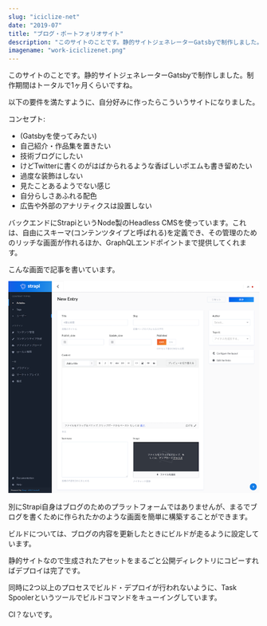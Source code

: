 ```yaml
---
slug: "iciclize-net"
date: "2019-07"
title: "ブログ・ポートフォリオサイト"
description: "このサイトのことです。静的サイトジェネレーターGatsbyで制作しました。"
imagename: "work-iciclizenet.png"
---
```

このサイトのことです。静的サイトジェネレーターGatsbyで制作しました。制作期間はトータルで1ヶ月くらいですね。

以下の要件を満たすように、自分好みに作ったらこういうサイトになりました。

コンセプト:

- (Gatsbyを使ってみたい)
- 自己紹介・作品集を置きたい
- 技術ブログにしたい
- けどTwitterに書くのがはばかられるような香ばしいポエムも書き留めたい
- 過度な装飾はしない
- 見たことあるようでない感じ
- 自分らしさあふれる配色
- 広告や外部のアナリティクスは設置しない

バックエンドにStrapiというNode製のHeadless CMSを使っています。これは、自由にスキーマ(コンテンツタイプと呼ばれる)を定義でき、その管理のためのリッチな画面が作れるほか、GraphQLエンドポイントまで提供してくれます。

こんな画面で記事を書いています。

![Strapi screen](../../images/work-iciclizenet-strapi.png)

別にStrapi自身はブログのためのプラットフォームではありませんが、まるでブログを書くために作られたかのような画面を簡単に構築することができます。

ビルドについては、ブログの内容を更新したときにビルドが走るように設定しています。

静的サイトなので生成されたアセットをまるごと公開ディレクトリにコピーすればデプロイは完了です。

同時に2つ以上のプロセスでビルド・デプロイが行われないように、Task Spoolerというツールでビルドコマンドをキューイングしています。

CI？ないです。

